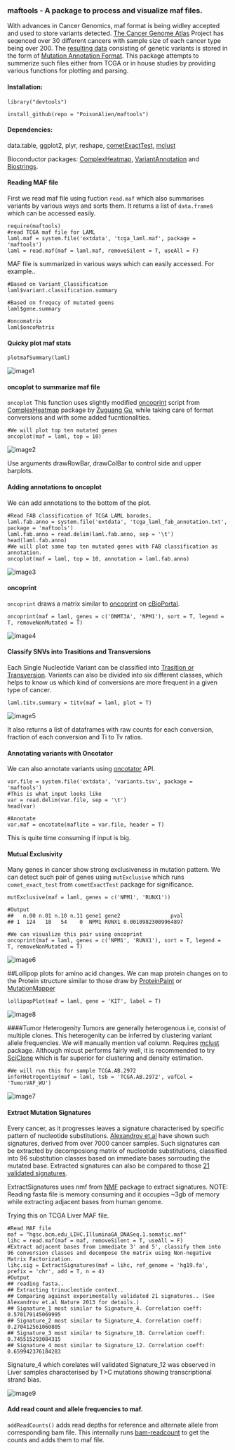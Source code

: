### maftools - A package to process and visualize maf files. 

With advances in Cancer Genomics, maf format is being widley accepted and used to store variants detected. 
[The Cancer Genome Atlas](http://cancergenome.nih.gov) Project has seqenced over 30 different cancers with sample size of each cancer type being over 200. The [resulting data](https://wiki.nci.nih.gov/display/TCGA/TCGA+MAF+Files) consisting of genetic variants is stored in the form of [Mutation Annotation Format](https://wiki.nci.nih.gov/display/TCGA/Mutation+Annotation+Format+(MAF)+Specification). This package attempts to summerize such files either from TCGA or in house studies by providing various functions for plotting and parsing.

#### Installation:

`library("devtools")`

`install_github(repo = "PoisonAlien/maftools")`

#### Dependencies: 
data.table, ggplot2, plyr, reshape, [cometExactTest](https://cran.r-project.org/web/packages/cometExactTest/), [mclust](https://cran.r-project.org/web/packages/mclust/index.html)

Bioconductor packages:  [ComplexHeatmap](https://bioconductor.org/packages/release/bioc/html/ComplexHeatmap.html), [VariantAnnotation](https://bioconductor.org/packages/release/bioc/html/VariantAnnotation.html) and [Biostrings](https://bioconductor.org/packages/release/bioc/html/Biostrings.html).

#### Reading MAF file
First we read maf file using fuction `read.maf` which also summarises variants by various ways and sorts them. It returns a list of `data.frame`s which can be accessed easily.

```{r results='hide'}
require(maftools)
#read TCGA maf file for LAML
laml.maf = system.file('extdata', 'tcga_laml.maf', package = 'maftools')
laml = read.maf(maf = laml.maf, removeSilent = T, useAll = F)
```

MAF file is summarized in various ways which can easily accessed. For example..

```{r, echo=TRUE, size=1}
#Based on Variant_Classification
laml$variant.classification.summary

#Based on frequcy of mutated geens
laml$gene.summary

#oncomatrix
laml$oncoMatrix
```
#### Quicky plot maf stats

```{r, echo=TRUE}
plotmafSummary(laml)
```
![image1](https://github.com/PoisonAlien/maftools/blob/master/images/image1)

#### oncoplot to summarize maf file
`oncoplot` This function uses slightly modified [oncoprint](https://github.com/jokergoo/ComplexHeatmap/blob/908b32ee4c495c74adfa077c967024a77c56b375/vignettes/oncoprint.R) script from [ComplexHeatmap](https://github.com/jokergoo/ComplexHeatmap) package by [Zuguang Gu](https://github.com/jokergoo), while taking care of format conversions and with some added fucntionalities.

```{r, echo=TRUE, fig.height=7,fig.width=14}
#We will plot top ten mutated genes
oncoplot(maf = laml, top = 10)
```
![image2](https://github.com/PoisonAlien/maftools/blob/master/images/image2)

Use arguments drawRowBar, drawColBar to control side and upper barplots.

#### Adding annotations to oncoplot
We can add annotations to the bottom of the plot.
```{r, echo=TRUE, fig.height=9,fig.width=16}
#Read FAB classification of TCGA LAML barodes.
laml.fab.anno = system.file('extdata', 'tcga_laml_fab_annotation.txt', package = 'maftools')
laml.fab.anno = read.delim(laml.fab.anno, sep = '\t')
head(laml.fab.anno)
#We will plot same top ten mutated genes with FAB classification as annotation.
oncoplot(maf = laml, top = 10, annotation = laml.fab.anno)
```
![image3](https://github.com/PoisonAlien/maftools/blob/master/images/image3)

#### oncoprint 
`oncoprint` draws a matrix similar to [oncoprint](http://www.cbioportal.org/faq.jsp#what-are-oncoprints) on [cBioPortal](http://www.cbioportal.org/index.do).

```{r, echo=TRUE,fig.height=1.5,fig.width=7,fig.align='center'}
oncoprint(maf = laml, genes = c('DNMT3A', 'NPM1'), sort = T, legend = T, removeNonMutated = T)
```
![image4](https://github.com/PoisonAlien/maftools/blob/master/images/image4)

#### Classify SNVs into Trasitions and Transversions
Each Single Nucleotide Variant can be classified into [Trasition or Transversion]((http://www.mun.ca/biology/scarr/Transitions_vs_Transversions.html)). Variants can also be divided into six different classes, which helps to know us which kind of conversions are more frequent in a given type of cancer.  

```{r, echo=TRUE,fig.height=4,fig.width=6, warning=FALSE,fig.align='center'}
laml.titv.summary = titv(maf = laml, plot = T)
```
![image5](https://github.com/PoisonAlien/maftools/blob/master/images/image5)

It also returns a list of dataframes with raw counts for each conversion, fraction of each conversion and Ti to Tv ratios.

#### Annotating variants with Oncotator
We can also annotate variants using [oncotator](http://www.broadinstitute.org/oncotator/) API.

```{r}
var.file = system.file('extdata', 'variants.tsv', package = 'maftools')
#This is what input looks like
var = read.delim(var.file, sep = '\t')
head(var)
```

```{r, results='hide'}
#Annotate 
var.maf = oncotate(maflite = var.file, header = T)
```

This is quite time consuming if input is big.

#### Mutual Exclusivity
Many genes in cancer show strong exclusiveness in mutation pattern. We can detect such pair of genes using `mutExclusive` which runs `comet_exact_test` from `cometExactTest` package for significance. 

```{r, echo = TRUE, fig.height=1.5,fig.width=7,fig.align='center'}
mutExclusive(maf = laml, genes = c('NPM1', 'RUNX1'))

#Output
##   n.00 n.01 n.10 n.11 gene1 gene2                pval
## 1  124   18   54    0  NPM1 RUNX1 0.00109823009964897

#We can visualize this pair using oncoprint
oncoprint(maf = laml, genes = c('NPM1', 'RUNX1'), sort = T, legend = T, removeNonMutated = T)
```
![image6](https://github.com/PoisonAlien/maftools/blob/master/images/image6)

##Lollipop plots for amino acid changes.
We can map protein changes on to the Protein structure similar to those draw by [ProteinPaint](https://pecan.stjude.org/proteinpaint/TP53/) or [MutationMapper](http://www.cbioportal.org/mutation_mapper.jsp)
```{r, echo = TRUE, fig.height=4,fig.width=7,fig.align='center'}
lollipopPlot(maf = laml, gene = 'KIT', label = T)
```
![image8](https://github.com/PoisonAlien/maftools/blob/master/images/image8)

####Tumor Heterogenity
Tumors are generally heterogenous i.e, consist of multiple clones. This heterogenity can be inferred by clustering variant allele frequencies. We will manually mention vaf column. Requires [mclust](https://cran.r-project.org/web/packages/mclust/index.html) package. Although mlcust performs fairly well, it is recommended to try [SciClone](https://github.com/genome/sciclone) which is far superior for clustering and density estimation.

```{r, echo = TRUE, fig.align='center', fig.height=5, fig.width=7}
#We will run this for sample TCGA.AB.2972
inferHetrogentiy(maf = laml, tsb = 'TCGA.AB.2972', vafCol = 'TumorVAF_WU')
```
![image7](https://github.com/PoisonAlien/maftools/blob/master/images/image7)

#### Extract Mutation Signatures
Every cancer, as it progresses leaves a signature characterised by specific pattern of nucleotide substitutions. [Alexandrov et.al](http://www.nature.com/nature/journal/v500/n7463/full/nature12477.html) have shown such signatures, derived from over 7000 cancer samples. Such signatures can be extracted by decomposiong matrix of nucleotide substitutions, classified into 96 substitution classes based on immediate bases sorrouding the mutated base. Extracted signatures can also be compared to those [21 validated signatures](http://cancer.sanger.ac.uk/cosmic/signatures). 

ExtractSignatures uses nmf from [NMF](https://cran.r-project.org/web/packages/NMF/index.html) package to extract signatures. 
NOTE: Reading fasta file is memory consuming and it occupies ~3gb of memory while extracting adjacent bases from human genome.

Trying this on TCGA Liver MAF file.
```{r}
#Read MAF file
maf = "hgsc.bcm.edu_LIHC.IlluminaGA_DNASeq.1.somatic.maf"
lihc = read.maf(maf = maf, removeSilent = T, useAll = F)
#Extract adjacent bases from immediate 3' and 5', classify them into 96 conversion classes and decompose the matrix using Non-negative Matrix Factorization.
lihc.sig = ExtractSignatures(maf = lihc, ref_genome = 'hg19.fa', prefix = 'chr', add = T, n = 4)
#Output
## reading fasta..
## Extracting trinucleotide context..
## Comparing against experimentally validated 21 signatures.. (See Alexandrov et.al Nature 2013 for details.)
## Signature_1 most similar to Signature_4. Correlation coeff: 0.570179145069995
## Signature_2 most similar to Signature_4. Correlation coeff: 0.270412561060805
## Signature_3 most similar to Signature_1B. Correlation coeff: 0.745515293084315
## Signature_4 most similar to Signature_12. Correlation coeff: 0.659942376184283
```
Signature_4 which corelates will validated Signature_12 was observed in Liver samples characterised by T>C mutations showing transcriptional strand bias.

![image9](https://github.com/PoisonAlien/maftools/blob/master/images/image9)

#### Add read count and allele frequencies to maf.
`addReadCounts()` adds read depths for reference and alternate allele from corresponding bam file. This internally runs [bam-readcount](https://github.com/genome/bam-readcount) to get the counts and adds them to maf file. 
